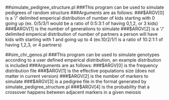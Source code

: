 ##simulate_pedigree_structure.pl 
###This program can be used to simulate pedigrees of random structure
###Arguments are as follows: 
###$ARGV[0] is a '/' delimited emperical distribution of number of kids starting with 0 going up (ex. 0/5/3/1 would be a ratio of 0:5:3:1 of having 0,1,2, or 3 kids)
###$ARGV[1] is the number of generations to simulate
###$ARGV[2] is a '/' delimited emperical distribution of number of partners a person will have kids with starting with 1 and going up to 4 (ex.10/2/1/1 is a ratio of 10:2:1:1 of having 1,2,3, or 4 partners)

##sim_chr_genos.pl
###This program can be used to simulate genotypes according to a user defined emperical distribution, an example distribution is included
###Arguments are as follows:
###$ARGV[0] is the frequency distribution file
###$ARGV[1] is the effective populations size (does not matter in current version)
###$ARGV[2] is the number of markers to simulate
###$ARGV[3] is a pedigree file in the format generated by simulate_pedigree_structure.pl
###$ARGV[4] is the probability that a crossover happens between adjacent markers in a given meiosis

